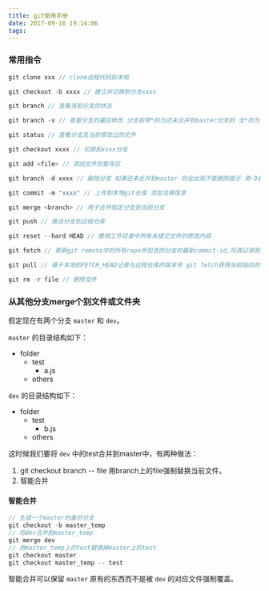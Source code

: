 ```yaml
---
title: git使用手册
date: 2017-09-16 19:14:06
tags:
---
```

### 常用指令
``` js
git clone xxx // clone远程代码到本地

git checkout -b xxxx // 建立并切换到分支xxxx

git branch // 查看当前分支的状态

git branch -v // 查看分支的最后修改 分支前带*的为还未合并到master分支的 无*的为已经合并到master中的。

git status // 查看分支及当前修改过的文件

git checkout xxxx // 切换到xxxx分支

git add <file> // 添加文件到暂存区

git branch -d xxxx // 删除分支 如果还未合并到master 则会出现不能删除提示 用-D强制删除

git commit -m "xxxx" // 上传到本地git仓库 添加注释信息

git merge <branch> // 用于合并指定分支到当前分支

git push // 推送分支到远程仓库

git reset --hard HEAD // 撤销工作目录中所有未提交文件的修改内容

git fetch // 更新git remote中的所有repo所包含的分支的最新commit-id,将其记录到./git/FETCH_HEAD文件中。

git pull // 基于本地的FETCH_HEAD记录与远程仓库的版本号 git fetch获得当前指向的远程分支的后续版本的数据 然后利用git merge将其与本地的当前分支合并

git rm -r file // 删除文件
```

### 从其他分支merge个别文件或文件夹
假定现在有两个分支 `master` 和 `dev`。

`master` 的目录结构如下：
* folder
    * test
        * a.js
    * others

`dev` 的目录结构如下：
* folder
    * test
        * b.js
    * others

这时候我们要将 `dev` 中的test合并到master中，有两种做法：
1. git checkout branch -- file 用branch上的file强制替换当前文件。
2. 智能合并

#### 智能合并
``` js
// 生成一个master的备份分支
git checkout -b master_temp
// 将dev合并到master_temp
git merge dev
// 用master_temp上的test替换掉master上的test
git checkout master
git checkout master_temp -- test
```
智能合并可以保留 `master` 原有的东西而不是被 `dev` 的对应文件强制覆盖。


